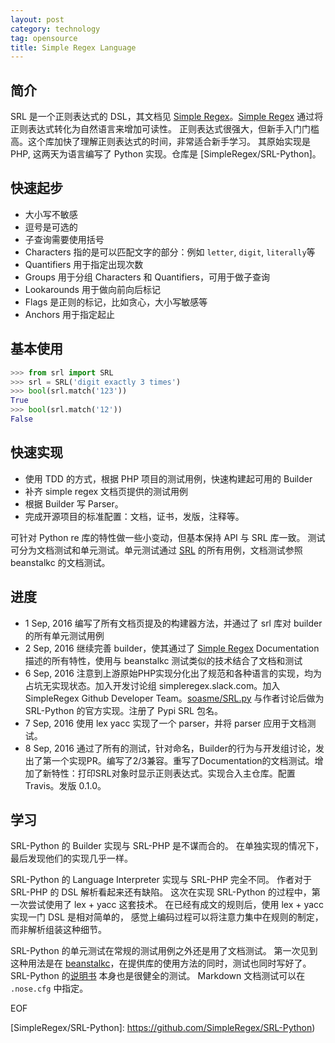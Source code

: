 ```yaml
---
layout: post
category: technology
tag: opensource
title: Simple Regex Language 
---
```


## 简介

SRL 是一个正则表达式的 DSL，其文档见 [Simple Regex]。[Simple Regex] 通过将正则表达式转化为自然语言来增加可读性。
正则表达式很强大，但新手入门门槛高。这个库加快了理解正则表达式的时间，非常适合新手学习。
其原始实现是 PHP, 这两天为语言编写了 Python 实现。仓库是 [SimpleRegex/SRL-Python]。

## 快速起步

- 大小写不敏感
- 逗号是可选的
- 子查询需要使用括号
- Characters 指的是可以匹配文字的部分：例如 `letter`, `digit`, `literally`等
- Quantifiers 用于指定出现次数
- Groups 用于分组 Characters 和 Quantifiers，可用于做子查询
- Lookarounds 用于做向前向后标记
- Flags 是正则的标记，比如贪心，大小写敏感等
- Anchors 用于指定起止

## 基本使用

```python
>>> from srl import SRL
>>> srl = SRL('digit exactly 3 times')
>>> bool(srl.match('123'))
True
>>> bool(srl.match('12'))
False
```

## 快速实现

- 使用 TDD 的方式，根据 PHP 项目的测试用例，快速构建起可用的 Builder
- 补齐 simple regex 文档页提供的测试用例
- 根据 Builder 写 Parser。
- 完成开源项目的标准配置：文档，证书，发版，注释等。

可针对 Python re 库的特性做一些小变动，但基本保持 API 与 SRL 库一致。
测试可分为文档测试和单元测试。单元测试通过 [SRL] 的所有用例，文档测试参照 beanstalkc 的文档测试。

## 进度

- 1 Sep, 2016 编写了所有文档页提及的构建器方法，并通过了 srl 库对 builder 的所有单元测试用例
- 2 Sep, 2016 继续完善 builder，使其通过了 [Simple Regex] Documentation 描述的所有特性，使用与 beanstalkc 测试类似的技术结合了文档和测试
- 6 Sep, 2016 注意到上游原始PHP实现分化出了规范和各种语言的实现，均为占坑无实现状态。加入开发讨论组 simpleregex.slack.com。加入 SimpleRegex Github Developer Team。[soasme/SRL.py] 与作者讨论后做为 SRL-Python 的官方实现。注册了 Pypi SRL 包名。
- 7 Sep, 2016 使用 lex yacc 实现了一个 parser，并将 parser 应用于文档测试。
- 8 Sep, 2016 通过了所有的测试，针对命名，Builder的行为与开发组讨论，发出了第一个实现PR。编写了2/3兼容。重写了Documentation的文档测试。增加了新特性：打印SRL对象时显示正则表达式。实现合入主仓库。配置 Travis。发版 0.1.0。

## 学习

SRL-Python 的 Builder 实现与 SRL-PHP 是不谋而合的。
在单独实现的情况下，最后发现他们的实现几乎一样。

SRL-Python 的 Language Interpreter 实现与 SRL-PHP 完全不同。
作者对于 SRL-PHP 的 DSL 解析看起来还有缺陷。
这次在实现 SRL-Python 的过程中，第一次尝试使用了 lex + yacc 这套技术。
在已经有成文的规则后，使用 lex + yacc 实现一门 DSL 是相对简单的，
感觉上编码过程可以将注意力集中在规则的制定，而非解析组装这种细节。

SRL-Python 的单元测试在常规的测试用例之外还是用了文档测试。
第一次见到这种用法是在 [beanstalkc](https://github.com/earl/beanstalkc/)，在提供库的使用方法的同时，测试也同时写好了。
SRL-Python 的[说明书](https://github.com/SimpleRegex/SRL-Python/blob/master/specification.md) 本身也是很健全的测试。
Markdown 文档测试可以在 `.nose.cfg` 中指定。

EOF

[SRL]: https://github.com/SimpleRegex/SRL-PHP
[Simple Regex]: https://simple-regex.org
[soasme/SRL.py]: https://github.com/soasme/SRL.py
[SimpleRegex/SRL-Python]: https://github.com/SimpleRegex/SRL-Python)

